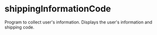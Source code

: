 # shippingInformationCode
Program to collect user's information. Displays the user's information and shipping code.
